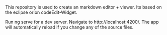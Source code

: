 This repository is used to create an markdown editor + viewer. Its based on the eclipse orion codeEdit-Widget.

Run ng serve for a dev server. Navigate to http://localhost:4200/. The app will automatically reload if you change any of the source files.
